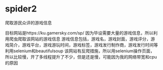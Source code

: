 # spider2
爬取游民众评的游戏信息

目标网站是https://ku.gamersky.com/sp/
因为毕设需要大量的游戏信息，所以利用爬虫爬取该网站的游戏信息
游戏信息包括，游戏名，游戏封面，游戏评分，游戏简介，游戏平台，游戏游玩时间，游戏标签，游戏发行制作商，游戏发行时间等
利用selenium和beautifulsoup
该网站有反爬措施，所以用selenium操作页面，所以比较慢，开了多线程提升了不少，但是还是慢，可能因为我的网络带宽和cpu的原因
